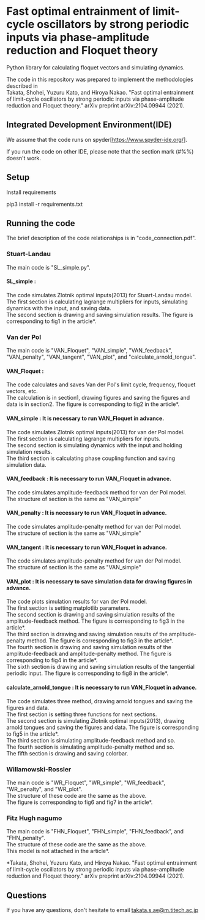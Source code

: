 # Fast optimal entrainment of limit-cycle oscillators by strong periodic inputs via phase-amplitude reduction and Floquet theory

Python library for calculating floquet vectors and simulating dynamics.   

The code in this repository was prepared to implement the methodologies described in   
Takata, Shohei, Yuzuru Kato, and Hiroya Nakao. "Fast optimal entrainment of limit-cycle oscillators by strong periodic inputs via phase-amplitude reduction and Floquet theory." arXiv preprint arXiv:2104.09944 (2021).


## Integrated Development Environment(IDE) 

We assume that the code runs on spyder[https://www.spyder-ide.org/].  

If you run the code on other IDE, please note that the section mark (#%%) doesn't work. 


## Setup 


Install requirements  

pip3 install -r requirements.txt


## Running the code

The brief description of the code relationships is in "code_connection.pdf". 

### Stuart-Landau

The main code is "SL_simple.py".   

#### SL_simple :  
The code simulates Zlotnik optimal inputs(2013) for Stuart-Landau model.   
The first section is calculating lagrange multipliers for inputs, simulating dynamics with the input, and saving data.  
The second section is drawing and saving simulation results. The figure is corresponding to fig1 in the article*.  


### Van der Pol

The main code is "VAN_Floquet", "VAN_simple", "VAN_feedback", "VAN_penalty", "VAN_tangent", "VAN_plot", and "calculate_arnold_tongue".   

#### VAN_Floquet :   
The code calculates and saves Van der Pol's limit cycle, frequency, floquet vectors, etc.  
The calculation is in section1, drawing figures and saving the figures and data is in section2. The figure is corresponding to fig2 in the article*.  
  
#### VAN_simple : It is necessary to run VAN_Floquet in advance.  
The code simulates Zlotnik optimal inputs(2013) for van der Pol model.   
The first section is calculating lagrange multipliers for inputs.   
The second section is simulating dynamics with the input and holding simulation results.   
The third section is calculating phase coupling function and saving simulation data.   
  
#### VAN_feedback : It is necessary to run VAN_Floquet in advance.  
The code simulates amplitude-feedback method for van der Pol model.   
The structure of section is the same as "VAN_simple"  
  
#### VAN_penalty : It is necessary to run VAN_Floquet in advance.  
The code simulates amplitude-penalty method for van der Pol model.   
The structure of section is the same as "VAN_simple"  
  
#### VAN_tangent : It is necessary to run VAN_Floquet in advance.  
The code simulates amplitude-penalty method for van der Pol model.   
The structure of section is the same as "VAN_simple"  
  
#### VAN_plot : It is necessary to save simulation data for drawing figures in advance.  
The code plots simulation results for van der Pol model.   
The first section is setting matplotlib parameters.   
The second section is drawing and saving simulation results of the amplitude-feedback method. The figure is corresponding to fig3 in the article*.  
The third section is drawing and saving simulation results of the amplitude-penalty method. The figure is corresponding to fig3 in the article*.  
The fourth section is drawing and saving simulation results of the amplitude-feedback and amplitude-penalty method. The figure is corresponding to fig4 in the article*.  
The sixth section is drawing and saving simulation results of the tangential periodic input. The figure is corresponding to fig8 in the article*.  
  
#### calculate_arnold_tongue : It is necessary to run VAN_Floquet in advance.  
The code simulates three method, drawing arnold tongues and saving the figures and data.   
The first section is setting three functions for next sections.   
The second section is simulating Zlotnik optimal inputs(2013), drawing arnold tongues and saving the figures and data. The figure is corresponding to fig5 in the article*.  
The third section is simulating amplitude-feedback method and so.  
The fourth section is simulating amplitude-penalty method and so.  
The fifth section is drawing and saving colorbar.  


### Willamowski-Rossler

The main code is "WR_Floquet", "WR_simple", "WR_feedback", "WR_penalty", and "WR_plot".   
The structure of these code are the same as the above.  
The figure is corresponding to fig6 and fig7 in the article*.  


### Fitz Hugh nagumo

The main code is "FHN_Floquet", "FHN_simple", "FHN_feedback", and "FHN_penalty".   
The structure of these code are the same as the above.  
This model is not attached in the article*.   
  
  
*Takata, Shohei, Yuzuru Kato, and Hiroya Nakao. "Fast optimal entrainment of limit-cycle oscillators by strong periodic inputs via phase-amplitude reduction and Floquet theory." arXiv preprint arXiv:2104.09944 (2021).


## Questions 

If you have any questions, don't hesitate to email takata.s.ae@m.titech.ac.jp
